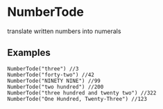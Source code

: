 # NumberTode
translate written numbers into numerals

## Examples
```
NumberTode("three") //3
NumberTode("forty-two") //42
NumberTode("NINETY NINE") //99
NumberTode("two hundred") //200
NumberTode("three hundred and twenty two") //322
NumberTode("One Hundred, Twenty-Three") //123
```
